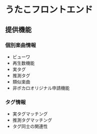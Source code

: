 # うたこフロントエンド

## 提供機能

### 個別楽曲情報
- ビューワ
- 再生数機能
- 実タグ
- 推測タグ
- 類似楽曲
- 非ボカロオリジナル申請機能

### タグ情報
- 実タグマッチング
- 推測タグマッチング
- タグ同士の関連性
